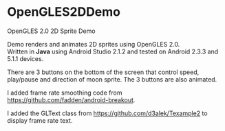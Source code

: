 OpenGLES2DDemo
==============

OpenGLES 2.0 2D Sprite Demo

Demo renders and animates 2D sprites using OpenGLES 2.0.   
Written in <b>Java</b> using Android Studio 2.1.2 and tested on Android 2.3.3 and 5.1.1 devices.

There are 3 buttons on the bottom of the screen that control speed, play/pause and direction of moon sprite. 
The 3 buttons are also animated.

I added frame rate smoothing code from https://github.com/fadden/android-breakout.

I added the GLText class from https://github.com/d3alek/Texample2 to display frame rate text.
